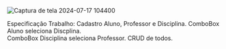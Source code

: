 
![Captura de tela 2024-07-17 104400](https://github.com/user-attachments/assets/58f27dad-eb80-4f97-be55-6c6ff2654ee5)


Especificação Trabalho: 
Cadastro Aluno, Professor e Disciplina. 
 ComboBox Aluno seleciona Discplina.  
 ComboBox Disciplina seleciona Professor. 
 CRUD de todos.
